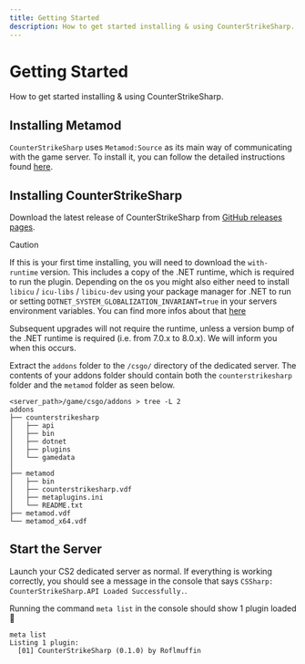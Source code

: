 ```yaml
---
title: Getting Started
description: How to get started installing & using CounterStrikeSharp.
---
```


# Getting Started

How to get started installing & using CounterStrikeSharp.

## Installing Metamod

`CounterStrikeSharp` uses `Metamod:Source` as its main way of communicating with the game server. To install it, you can follow the detailed instructions found <a href="https://cs2.poggu.me/metamod/installation/" target="_blank">here</a>.

## Installing CounterStrikeSharp

Download the latest release of CounterStrikeSharp from <a href="https://github.com/roflmuffin/CounterStrikeSharp/releases/latest" target="_blank">GitHub releases pages</a>.

> [!CAUTION]
> If this is your first time installing, you will need to download the `with-runtime` version. This includes a copy of the .NET runtime, which is required to run the plugin.
> Depending on the os you might also either need to install `libicu` / `icu-libs` / `libicu-dev` using your package manager for .NET to run or setting `DOTNET_SYSTEM_GLOBALIZATION_INVARIANT=true` in your servers environment variables. You can find more infos about that <a href="https://github.com/dotnet/runtime/blob/main/docs/design/features/globalization-invariant-mode.md#enabling-the-invariant-mode" target="_blank">here</a> 
> 
> Subsequent upgrades will not require the runtime, unless a version bump of the .NET runtime is required (i.e. from 7.0.x to 8.0.x). We will inform you when this occurs.

Extract the `addons` folder to the `/csgo/` directory of the dedicated server. The contents of your addons folder should contain both the `counterstrikesharp` folder and the `metamod` folder as seen below.

```shell
<server_path>/game/csgo/addons > tree -L 2
addons
├── counterstrikesharp
│   ├── api
│   ├── bin
│   ├── dotnet
│   ├── plugins
│   └── gamedata
│
├── metamod
│   ├── bin
│   ├── counterstrikesharp.vdf
│   ├── metaplugins.ini
│   └── README.txt
├── metamod.vdf
└── metamod_x64.vdf
```

## Start the Server

Launch your CS2 dedicated server as normal. If everything is working correctly, you should see a message in the console that says `CSSharp: CounterStrikeSharp.API Loaded Successfully.`.

Running the command `meta list` in the console should show 1 plugin loaded 🎉

```shell
meta list
Listing 1 plugin:
  [01] CounterStrikeSharp (0.1.0) by Roflmuffin
```